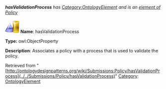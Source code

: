 ___hasValidationProcess__ has [Category:OntologyElement](../../Category/OntologyElement "Category:OntologyElement") and is an [element of](../../Property/ElementOf "Property:ElementOf") [Policy](../../Submissions/Policy "Submissions:Policy")_


  




[![ObjectProperty](../../images/thumb/c/c3/ObjectProperty.gif/45px-ObjectProperty.gif)](../../Image/ObjectProperty.gif "ObjectProperty")
__Name__: hasValidationProcess 


__Type:__ owl:ObjectProperty 


__Description__: Associates a policy with a process that is used to validate the policy. 





Retrieved from "[http://ontologydesignpatterns.org/wiki/Submissions:Policy/hasValidationProcess](../../Submissions/Policy/hasValidationProcess)"
 [Category](http://ontologydesignpatterns.org/wiki/Special:Categories "Special:Categories"): [OntologyElement](../../Category/OntologyElement "Category:OntologyElement")